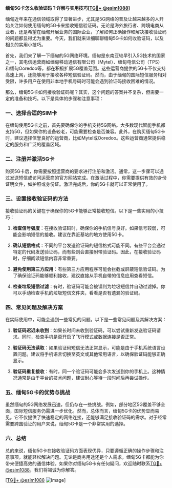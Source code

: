 **缅甸5G卡怎么收验证码？详解与实用技巧[[TG💪+ @esim1088](https://t.me/s/esim1088)]**

缅甸近年来在通信领域取得了显著进步，尤其是5G网络的普及让越来越多的人开始关注如何使用缅甸的5G卡来接收短信验证码。无论是海外旅行者、跨境电商从业者，还是希望在缅甸开展业务的国际企业，了解如何正确操作和解决接收验证码的问题都显得尤为重要。今天，我们就来详细聊聊缅甸5G卡如何收验证码，以及相关的实用小技巧。

首先，我们来了解一下缅甸的5G网络环境。缅甸是东南亚较早引入5G技术的国家之一，其电信运营商如缅甸移动通信有限公司（Mytel）、缅甸电信公司（TPS）和缅甸Ooredoo等，都在积极扩展5G覆盖范围。这些运营商提供的5G卡不仅支持高速上网，还能够用于接收各种短信验证码。然而，由于缅甸的国际短信服务相对受限，许多用户在使用非本地手机号码时可能会遇到验证码接收困难的情况。

那么，缅甸5G卡如何接收验证码呢？其实，这个问题的答案并不复杂，但需要一定的准备和技巧。以下是具体的步骤和注意事项：

### 一、选择合适的SIM卡

在缅甸使用5G卡之前，首先要确保你的手机支持5G网络。大多数现代智能手机都支持5G，但如果你的设备较老，可能需要检查是否兼容。此外，在购买缅甸5G卡时，建议选择信誉良好的运营商，比如Mytel或Ooredoo。这些运营商通常提供稳定的服务和广泛的覆盖区域。

### 二、注册并激活5G卡

购买5G卡后，你需要按照运营商的要求进行注册和激活。通常，这一步骤可以通过发送短信或访问运营商的官方网站完成。在激活过程中，你需要提供有效的身份证明文件，如护照或身份证。激活完成后，你的5G卡就可以正常使用了。

### 三、设置接收验证码的方法

接收验证码的关键在于确保你的5G卡能够正常接收短信。以下是一些实用的小技巧：

1. **检查信号强度**：在接收验证码时，确保你的手机信号良好。如果信号较弱，可能会影响短信的接收。建议在靠近基站的地方使用5G卡。

2. **确认短信格式**：不同的平台发送验证码的短信格式可能不同。有些平台会通过特定的代码发送验证码，而有些则会直接附带验证码。因此，在接收验证码时，仔细阅读短信内容非常重要。

3. **避免使用第三方应用**：有些第三方应用程序可能会拦截或屏蔽短信验证码。为了确保验证码能够顺利接收，建议直接从手机自带的信息应用查看短信。

4. **检查垃圾短信过滤**：有时，验证码可能会被误判为垃圾短信并自动过滤掉。你可以手动检查手机的垃圾短信文件夹，看看是否有遗漏的验证码。

### 四、常见问题及解决方案

在实际使用中，可能会遇到一些常见的问题。以下是一些常见问题及其解决方案：

1. **验证码迟迟未收到**：如果长时间未收到验证码，可以尝试重新发送验证码请求。同时，检查手机是否开启了飞行模式或数据连接是否正常。

2. **验证码无法读取**：如果验证码短信无法正常显示，可能是由于手机系统语言设置问题。建议将手机语言切换至英文或其他常用语言，以确保验证码能够正确显示。

3. **验证码重复接收**：有时，同一个验证码可能会多次发送到你的手机上。这种情况通常是由于平台的技术问题，建议耐心等待一段时间后再尝试操作。

### 五、缅甸5G卡的优势与挑战

虽然缅甸的5G网络发展迅速，但仍存在一些挑战。例如，部分地区5G覆盖不够全面，国际短信服务仍需进一步优化。然而，总体而言，缅甸5G卡的优势显而易见。它不仅提供了快速稳定的网络连接，还能够满足接收验证码的需求。对于经常需要跨国验证的用户来说，缅甸5G卡是一个非常实用的选择。

### 六、总结

总的来说，缅甸5G卡在接收验证码方面表现优异，只要遵循正确的操作步骤和注意事项，就能轻松解决问题。无论是商务用途还是个人需求，缅甸5G卡都能为你带来便捷高效的通信体验。如果你对缅甸5G卡有任何疑问，欢迎随时联系[TG💪+ @esim1088](https://t.me/s/esim1088)，我们将竭诚为你解答。

[[TG💪+ @esim1088](https://t.me/s/esim1088) ![Image](https://i.postimg.cc/4NQfJmqS/Snipaste-2025-05-13-00-14-12.png)]